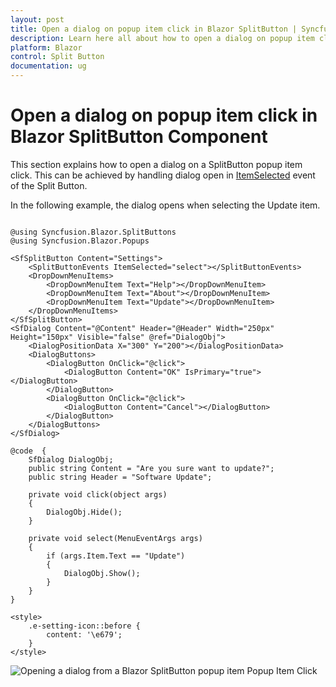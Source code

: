 ```yaml
---
layout: post
title: Open a dialog on popup item click in Blazor SplitButton | Syncfusion
description: Learn here all about how to open a dialog on popup item click in Syncfusion Blazor SplitButton component and more.
platform: Blazor
control: Split Button
documentation: ug
---
```


# Open a dialog on popup item click in Blazor SplitButton Component

This section explains how to open a dialog on a SplitButton popup item click. This can be achieved by handling dialog open in [ItemSelected](https://help.syncfusion.com/cr/blazor/Syncfusion.Blazor.SplitButtons.SplitButtonEvents.html#Syncfusion_Blazor_SplitButtons_SplitButtonEvents_ItemSelected) event of the Split Button.

In the following example, the dialog opens when selecting the Update item.

```cshtml

@using Syncfusion.Blazor.SplitButtons
@using Syncfusion.Blazor.Popups

<SfSplitButton Content="Settings">
    <SplitButtonEvents ItemSelected="select"></SplitButtonEvents>
    <DropDownMenuItems>
        <DropDownMenuItem Text="Help"></DropDownMenuItem>
        <DropDownMenuItem Text="About"></DropDownMenuItem>
        <DropDownMenuItem Text="Update"></DropDownMenuItem>
    </DropDownMenuItems>
</SfSplitButton>
<SfDialog Content="@Content" Header="@Header" Width="250px" Height="150px" Visible="false" @ref="DialogObj">
    <DialogPositionData X="300" Y="200"></DialogPositionData>
    <DialogButtons>
        <DialogButton OnClick="@click">
            <DialogButton Content="OK" IsPrimary="true"></DialogButton>
        </DialogButton>
        <DialogButton OnClick="@click">
            <DialogButton Content="Cancel"></DialogButton>
        </DialogButton>
    </DialogButtons>
</SfDialog>

@code  {
    SfDialog DialogObj;
    public string Content = "Are you sure want to update?";
    public string Header = "Software Update";

    private void click(object args)
    {
        DialogObj.Hide();
    }

    private void select(MenuEventArgs args)
    {
        if (args.Item.Text == "Update")
        {
            DialogObj.Show();
        }
    }
}

<style>
    .e-setting-icon::before {
        content: '\e679';
    }
</style>

```

![Opening a dialog from a Blazor SplitButton popup item Popup Item Click](./../images/blazor-splitbutton-dialog.png)